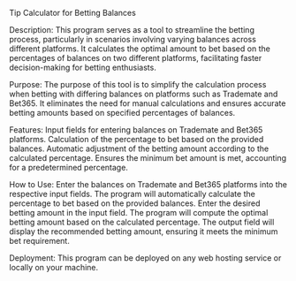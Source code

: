 Tip Calculator for Betting Balances

Description:
This program serves as a tool to streamline the betting process, particularly in scenarios involving varying balances across different platforms. 
It calculates the optimal amount to bet based on the percentages of balances on two different platforms, facilitating faster decision-making for betting enthusiasts.

Purpose:
The purpose of this tool is to simplify the calculation process when betting with differing balances on platforms such as Trademate and Bet365. 
It eliminates the need for manual calculations and ensures accurate betting amounts based on specified percentages of balances.

Features:
Input fields for entering balances on Trademate and Bet365 platforms.
Calculation of the percentage to bet based on the provided balances.
Automatic adjustment of the betting amount according to the calculated percentage.
Ensures the minimum bet amount is met, accounting for a predetermined percentage.

How to Use:
Enter the balances on Trademate and Bet365 platforms into the respective input fields.
The program will automatically calculate the percentage to bet based on the provided balances.
Enter the desired betting amount in the input field.
The program will compute the optimal betting amount based on the calculated percentage.
The output field will display the recommended betting amount, ensuring it meets the minimum bet requirement.

Deployment:
This program can be deployed on any web hosting service or locally on your machine. 

